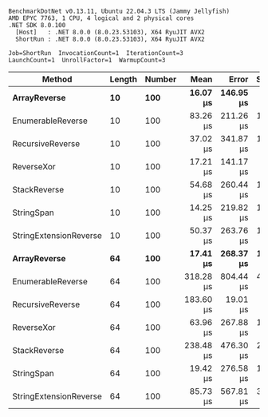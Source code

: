 ```

BenchmarkDotNet v0.13.11, Ubuntu 22.04.3 LTS (Jammy Jellyfish)
AMD EPYC 7763, 1 CPU, 4 logical and 2 physical cores
.NET SDK 8.0.100
  [Host]   : .NET 8.0.0 (8.0.23.53103), X64 RyuJIT AVX2
  ShortRun : .NET 8.0.0 (8.0.23.53103), X64 RyuJIT AVX2

Job=ShortRun  InvocationCount=1  IterationCount=3  
LaunchCount=1  UnrollFactor=1  WarmupCount=3  

```
| Method                 | Length | Number | Mean      | Error     | StdDev    | Median     | Min        | Max       | Allocated |
|----------------------- |------- |------- |----------:|----------:|----------:|-----------:|-----------:|----------:|----------:|
| **ArrayReverse**           | **10**     | **100**    |  **16.07 μs** | **146.95 μs** |  **8.055 μs** |  **11.652 μs** |  **11.192 μs** |  **25.37 μs** |  **10.09 KB** |
| EnumerableReverse      | 10     | 100    |  83.26 μs | 211.26 μs | 11.580 μs |  78.879 μs |  74.510 μs |  96.39 μs |  25.72 KB |
| RecursiveReverse       | 10     | 100    |  37.02 μs | 341.87 μs | 18.739 μs |  26.691 μs |  25.718 μs |  58.65 μs |  56.97 KB |
| ReverseXor             | 10     | 100    |  17.21 μs | 141.17 μs |  7.738 μs |  14.749 μs |  11.002 μs |  25.88 μs |  10.09 KB |
| StackReverse           | 10     | 100    |  54.68 μs | 260.44 μs | 14.275 μs |  46.843 μs |  46.041 μs |  71.16 μs |  31.19 KB |
| StringSpan             | 10     | 100    |  14.25 μs | 219.82 μs | 12.049 μs |   7.393 μs |   7.193 μs |  28.16 μs |   5.41 KB |
| StringExtensionReverse | 10     | 100    |  50.37 μs | 263.76 μs | 14.457 μs |  45.221 μs |  39.199 μs |  66.70 μs |  28.84 KB |
| **ArrayReverse**           | **64**     | **100**    |  **17.41 μs** | **268.37 μs** | **14.711 μs** |   **9.117 μs** |   **8.717 μs** |  **34.39 μs** |  **30.41 KB** |
| EnumerableReverse      | 64     | 100    | 318.28 μs | 804.44 μs | 44.094 μs | 301.293 μs | 285.202 μs | 368.34 μs |  59.31 KB |
| RecursiveReverse       | 64     | 100    | 183.60 μs |  19.01 μs |  1.042 μs | 183.396 μs | 182.674 μs | 184.73 μs | 710.88 KB |
| ReverseXor             | 64     | 100    |  63.96 μs | 267.88 μs | 14.683 μs |  60.624 μs |  51.227 μs |  80.02 μs |  30.41 KB |
| StackReverse           | 64     | 100    | 238.48 μs | 476.30 μs | 26.107 μs | 246.023 μs | 209.435 μs | 259.99 μs |  88.22 KB |
| StringSpan             | 64     | 100    |  19.42 μs | 276.58 μs | 15.160 μs |  10.926 μs |  10.415 μs |  36.92 μs |  15.56 KB |
| StringExtensionReverse | 64     | 100    |  85.73 μs | 567.81 μs | 31.124 μs |  68.209 μs |  67.307 μs | 121.66 μs |  68.69 KB |
